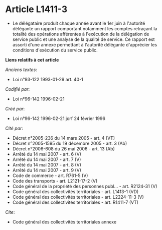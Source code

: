 # Article L1411-3

- Le délégataire produit chaque année avant le 1er juin à l'autorité délégante un rapport comportant notamment les comptes
retraçant la totalité des opérations afférentes à l'exécution de la délégation de service public et une analyse de la qualité
de service. Ce rapport est assorti d'une annexe permettant à l'autorité délégante d'apprécier les conditions d'exécution du
service public.

**Liens relatifs à cet article**

_Anciens textes_:

  - Loi n°93-122 1993-01-29 art. 40-1

_Codifié par_:

  - Loi n°96-142 1996-02-21

_Créé par_:

  - Loi n°96-142 1996-02-21 jorf 24 février 1996

_Cité par_:

  - Décret n°2005-236 du 14 mars 2005 - art. 4 (VT)
  - Décret n°2005-1595 du 19 décembre 2005 - art. 3 (Ab)
  - Décret n°2006-608 du 26 mai 2006 - art. 13 (Ab)
  - Arrêté du 14 mai 2007 - art. 6 (V)
  - Arrêté du 14 mai 2007 - art. 7 (V)
  - Arrêté du 14 mai 2007 - art. 8 (V)
  - Arrêté du 14 mai 2007 - art. 9 (V)
  - Code de commerce - art. R761-5 (V)
  - Code des transports - art. L2121-17-2 (V)
  - Code général de la propriété des personnes publ... - art. R2124-31 (V)
  - Code général des collectivités territoriales - art. L1413-1 (VD)
  - Code général des collectivités territoriales - art. L2224-11-3 (V)
  - Code général des collectivités territoriales - art. R1411-7 (VT)

_Cite_:

  - Code général des collectivités territoriales annexe
